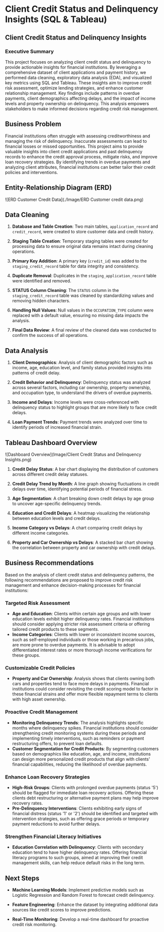 # Client Credit Status and Delinquency Insights (SQL & Tableau)

## Client Credit Status and Delinquency Insights

### Executive Summary

This project focuses on analyzing client credit status and delinquency to provide actionable insights for financial institutions. By leveraging a comprehensive dataset of client applications and payment history, we performed data cleaning, exploratory data analysis (EDA), and visualized key metrics using SQL and Tableau. These insights aim to improve credit risk assessment, optimize lending strategies, and enhance customer relationship management. Key findings include patterns in overdue payments, client demographics affecting delays, and the impact of income levels and property ownership on delinquency. This analysis empowers stakeholders to make informed decisions regarding credit risk management.

## Business Problem

Financial institutions often struggle with assessing creditworthiness and managing the risk of delinquency. Inaccurate assessments can lead to financial losses or missed opportunities. This project aims to provide valuable insights into client credit applications and past delinquency records to enhance the credit approval process, mitigate risks, and improve loan recovery strategies. By identifying trends in overdue payments and analyzing client attributes, financial institutions can better tailor their credit policies and interventions.

## Entity-Relationship Diagram (ERD)

![ERD Customer Credit Data](./Image/ERD Customer credit data.png)

## Data Cleaning

1. **Database and Table Creation**: 
   Two main tables, `application_record` and `credit_record`, were created to store customer data and credit history.

2. **Staging Table Creation**: 
   Temporary staging tables were created for processing data to ensure original data remains intact during cleaning operations.

3. **Primary Key Addition**: 
   A primary key (`credit_id`) was added to the `staging_credit_record` table for data integrity and consistency.

4. **Duplicate Removal**: 
   Duplicates in the `staging_application_record` table were identified and removed.

5. **STATUS Column Cleaning**: 
   The `STATUS` column in the `staging_credit_record` table was cleaned by standardizing values and removing hidden characters.

6. **Handling Null Values**: 
   Null values in the `OCCUPATION_TYPE` column were replaced with a default value, ensuring no missing data impacts the analysis.

7. **Final Data Review**: 
   A final review of the cleaned data was conducted to confirm the success of all operations.

## Data Analysis

1. **Client Demographics**: 
   Analysis of client demographic factors such as income, age, education level, and family status provided insights into patterns of credit delay.

2. **Credit Behavior and Delinquency**: 
   Delinquency status was analyzed across several factors, including car ownership, property ownership, and occupation type, to understand the drivers of overdue payments.

3. **Income and Delays**: 
   Income levels were cross-referenced with delinquency status to highlight groups that are more likely to face credit delays.

4. **Loan Payment Trends**: 
   Payment trends were analyzed over time to identify periods of increased financial strain.

## Tableau Dashboard Overview
![Dashboard Overview](Image/Client Credit Status and Delinquency Insights.png)


1. **Credit Delay Status**: 
   A bar chart displaying the distribution of customers across different credit delay statuses.

2. **Credit Delay Trend by Month**: 
   A line graph showing fluctuations in credit delays over time, identifying potential periods of financial stress.

3. **Age Segmentation**: 
   A chart breaking down credit delays by age group to uncover age-specific delinquency trends.

4. **Education and Credit Delays**: 
   A heatmap visualizing the relationship between education levels and credit delays.

5. **Income Category vs Delays**: 
   A chart comparing credit delays by different income categories.

6. **Property and Car Ownership vs Delays**: 
   A stacked bar chart showing the correlation between property and car ownership with credit delays.

## Business Recommendations

Based on the analysis of client credit status and delinquency patterns, the following recommendations are proposed to improve credit risk management and enhance decision-making processes for financial institutions:

### Targeted Risk Assessment
- **Age and Education**: Clients within certain age groups and with lower education levels exhibit higher delinquency rates. Financial institutions should consider applying stricter risk assessment criteria or offering tailored credit products to these segments.
- **Income Categories**: Clients with lower or inconsistent income sources, such as self-employed individuals or those working in precarious jobs, are more prone to overdue payments. It is advisable to adopt differentiated interest rates or more thorough income verifications for these groups.

### Customizable Credit Policies
- **Property and Car Ownership**: Analysis shows that clients owning both cars and properties tend to face more delays in payments. Financial institutions could consider revisiting the credit scoring model to factor in these financial strains and offer more flexible repayment terms to clients with high asset ownership.

### Proactive Credit Management
- **Monitoring Delinquency Trends**: The analysis highlights specific months where delinquency spikes. Financial institutions should consider strengthening credit monitoring systems during these periods and implementing timely interventions, such as reminders or payment restructuring offers, to prevent loan defaults.
- **Customer Segmentation for Credit Products**: By segmenting customers based on demographics like education, age, and income, institutions can design more personalized credit products that align with clients' financial capabilities, reducing the likelihood of overdue payments.

### Enhance Loan Recovery Strategies
- **High-Risk Groups**: Clients with prolonged overdue payments (status '5') should be flagged for immediate loan recovery actions. Offering these clients debt restructuring or alternative payment plans may help improve recovery rates.
- **Pre-Delinquency Interventions**: Clients exhibiting early signs of financial distress (status '1' or '2') should be identified and targeted with intervention strategies, such as offering grace periods or temporary payment reductions to avoid further delays.

### Strengthen Financial Literacy Initiatives
- **Education Correlation with Delinquency**: Clients with secondary education tend to have higher delinquency rates. Offering financial literacy programs to such groups, aimed at improving their credit management skills, can help reduce default risks in the long term.
   
## Next Steps

- **Machine Learning Models**: 
   Implement predictive models such as Logistic Regression and Random Forest to forecast credit delinquency.
  
- **Feature Engineering**: 
   Enhance the dataset by integrating additional data sources like credit scores to improve predictions.
  
- **Real-Time Monitoring**: 
   Develop a real-time dashboard for proactive credit risk monitoring.


